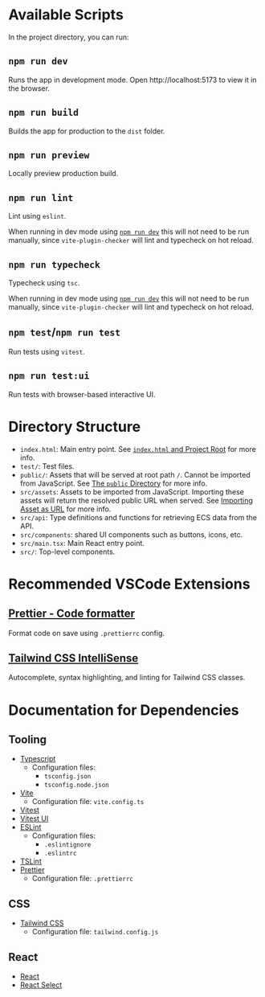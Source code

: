 # Available Scripts

In the project directory, you can run:

## `npm run dev`

Runs the app in development mode. Open http://localhost:5173 to view it in the browser.

## `npm run build`

Builds the app for production to the `dist` folder.

## `npm run preview`

Locally preview production build.

## `npm run lint`

Lint using `eslint`.

When running in dev mode using [`npm run dev`](#npm-run-dev) this will not need to be run manually, since `vite-plugin-checker` will lint and typecheck on hot reload.

## `npm run typecheck`

Typecheck using `tsc`.

When running in dev mode using [`npm run dev`](#npm-run-dev) this will not need to be run manually, since `vite-plugin-checker` will lint and typecheck on hot reload.

## `npm test`/`npm run test`

Run tests using `vitest`.

## `npm run test:ui`

Run tests with browser-based interactive UI.

# Directory Structure

- `index.html`: Main entry point. See [`index.html` and Project Root](https://vitejs.dev/guide/#index-html-and-project-root) for more info.
- `test/`: Test files.
- `public/`: Assets that will be served at root path `/`. Cannot be imported from JavaScript. See [The `public` Directory](https://vitejs.dev/guide/assets.html#the-public-directory) for more info.
- `src/assets`: Assets to be imported from JavaScript. Importing these assets will return the resolved public URL when served. See [Importing Asset as URL](https://vitejs.dev/guide/assets.html#importing-asset-as-url) for more info.
- `src/api`: Type definitions and functions for retrieving ECS data from the API.
- `src/components`: shared UI components such as buttons, icons, etc.
- `src/main.tsx`: Main React entry point.
- `src/`: Top-level components.

# Recommended VSCode Extensions

## [Prettier - Code formatter](https://marketplace.visualstudio.com/items?itemName=esbenp.prettier-vscode)

Format code on save using `.prettierrc` config.

## [Tailwind CSS IntelliSense](https://marketplace.visualstudio.com/items?itemName=bradlc.vscode-tailwindcss)

Autocomplete, syntax highlighting, and linting for Tailwind CSS classes.

# Documentation for Dependencies

## Tooling

- [Typescript](https://www.typescriptlang.org/docs/)
  - Configuration files:
    - `tsconfig.json`
    - `tsconfig.node.json`
- [Vite](https://vitejs.dev/guide/)
  - Configuration file: `vite.config.ts`
- [Vitest](https://vitest.dev/guide/)
- [Vitest UI](https://vitest.dev/guide/ui.html)
- [ESLint](https://eslint.org/docs/latest/)
  - Configuration files:
    - `.eslintignore`
    - `.eslintrc`
- [TSLint](https://palantir.github.io/tslint/rules/)
- [Prettier](https://prettier.io/docs/en/index.html)
  - Configuration file: `.prettierrc`

## CSS

- [Tailwind CSS](https://tailwindcss.com/docs/installation)
  - Configuration file: `tailwind.config.js`

## React

- [React](https://react.dev/reference/react)
- [React Select](https://react-select.com/home)
